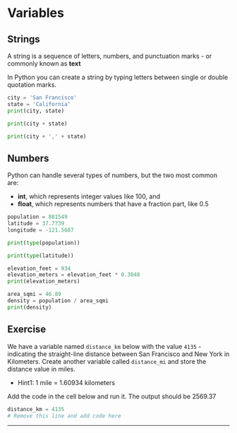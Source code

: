 # Variables

## Strings

A string is a sequence of letters, numbers, and punctuation marks - or commonly known as **text**

In Python you can create a string by typing letters between single or double quotation marks.


```python
city = 'San Francisco'
state = 'California'
print(city, state)
```


```python
print(city + state)
```


```python
print(city + ',' + state)
```

## Numbers

Python can handle several types of numbers, but the two most common are:

- **int**, which represents integer values like 100, and
- **float**, which represents numbers that have a fraction part, like 0.5



```python
population = 881549
latitude = 37.7739
longitude = -121.5687
```


```python
print(type(population))
```


```python
print(type(latitude))
```


```python
elevation_feet = 934
elevation_meters = elevation_feet * 0.3048
print(elevation_meters)
```


```python
area_sqmi = 46.89
density = population / area_sqmi
print(density)
```

## Exercise

We have a variable named `distance_km` below with the value `4135` - indicating the straight-line distance between San Francisco and New York in Kilometers. Create another variable called `distance_mi` and store the distance value in miles.

- Hint1: 1 mile = 1.60934 kilometers

Add the code in the cell below and run it. The output should be 2569.37


```python
distance_km = 4135
# Remove this line and add code here
```

----
